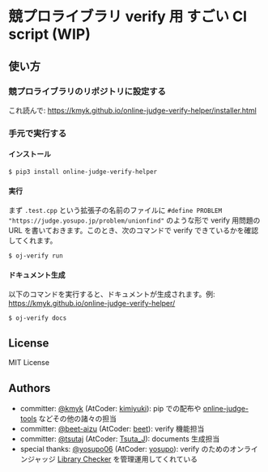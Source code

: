 # 競プロライブラリ verify 用 すごい CI script (WIP)

## 使い方

### 競プロライブラリのリポジトリに設定する

これ読んで: <https://kmyk.github.io/online-judge-verify-helper/installer.html>

### 手元で実行する

#### インストール

``` console
$ pip3 install online-judge-verify-helper
```

#### 実行

まず `.test.cpp` という拡張子の名前のファイルに `#define PROBLEM "https://judge.yosupo.jp/problem/unionfind"` のような形で verify 用問題の URL を書いておきます。このとき、次のコマンドで verify できているかを確認してくれます。

``` console
$ oj-verify run
```

#### ドキュメント生成

以下のコマンドを実行すると、ドキュメントが生成されます。例: <https://kmyk.github.io/online-judge-verify-helper/>

``` console
$ oj-verify docs
```

## License

MIT License

## Authors

-   committer: [@kmyk](https://github.com/kmyk) (AtCoder: [kimiyuki](https://atcoder.jp/users/kimiyuki)): pip での配布や [online-judge-tools](https://github.com/kmyk/online-judge-tools) などその他の諸々の担当
-   committer: [@beet-aizu](https://github.com/beet-aizu) (AtCoder: [beet](https://atcoder.jp/users/beet)): verify 機能担当
-   committer: [@tsutaj](https://github.com/tsutaj) (AtCoder: [Tsuta_J](https://atcoder.jp/users/Tsuta_J)): documents 生成担当
-   special thanks: [@yosupo06](http://github.com/yosupo06) (AtCoder: [yosupo](https://atcoder.jp/users/yosupo)): verify のためのオンラインジャッジ [Library Checker](https://judge.yosupo.jp/) を管理運用してくれている

